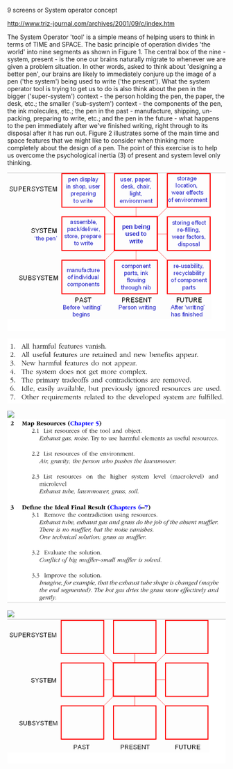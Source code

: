9 screens or System operator concept

<http://www.triz-journal.com/archives/2001/09/c/index.htm>

The System Operator 'tool' is a simple means of helping users to think
in terms of TIME and SPACE. The basic principle of operation divides
'the world' into nine segments as shown in Figure 1. The central box of
the nine - system, present - is the one our brains naturally migrate to
whenever we are given a problem situation. In other words, asked to
think about 'designing a better pen', our brains are likely to
immediately conjure up the image of a pen ('the system') being used to
write ('the present'). What the system operator tool is trying to get us
to do is also think about the pen in the bigger ('super-system')
context - the person holding the pen, the paper, the desk, etc.; the
smaller ('sub-system') context - the components of the pen, the ink
molecules, etc.; the pen in the past - manufacture, shipping,
un-packing, preparing to write, etc.; and the pen in the future - what
happens to the pen immediately after we've finished writing, right
through to its disposal after it has run out. Figure 2 illustrates some
of the main time and space features that we might like to consider when
thinking more completely about the design of a pen. The point of this
exercise is to help us overcome the psychological inertia (3) of present
and system level only thinking.

![](media_TRIZ/media/image1.png)

![](media_TRIZ/media/image2.png)

![](C:\Users\User\OneDrive\Scripts\DirksWiki\docs\General\media_TRIZ/media/image3.png)![](media_TRIZ/media/image4.png)

![](C:\Users\User\OneDrive\Scripts\DirksWiki\docs\General\media_TRIZ/media/image5.png)![](media_TRIZ/media/image6.png)
